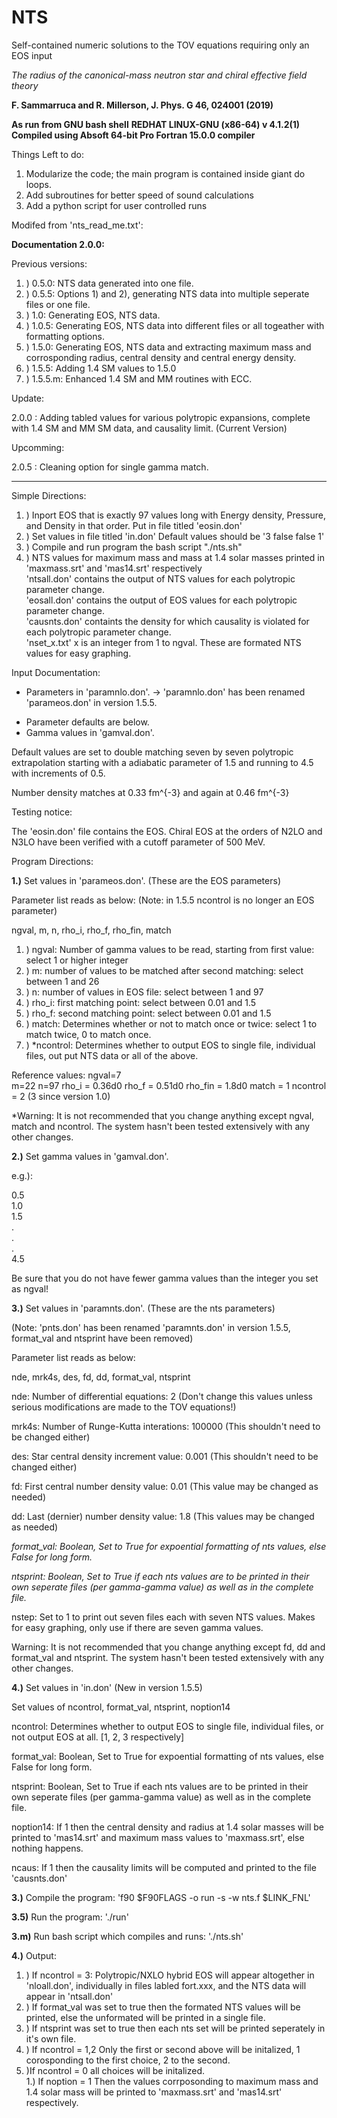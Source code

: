 # NTS
Self-contained numeric solutions to the TOV equations requiring only an EOS input

*The radius of the canonical-mass neutron star and chiral effective field theory*

**F. Sammarruca and R. Millerson, J. Phys. G 46, 024001 (2019)**


**As run from GNU bash shell**
**REDHAT LINUX-GNU (x86-64) v 4.1.2(1)**
**Compiled using Absoft 64-bit Pro Fortran 15.0.0 compiler**

Things Left to do:

1) Modularize the code; the main program is contained inside giant do loops.
2) Add subroutines for better speed of sound calculations
3) Add a python script for user controlled runs

Modifed from 'nts_read_me.txt':

**Documentation 2.0.0:**

Previous versions:
      
1. )  0.5.0: NTS data generated into one file.
1. )  0.5.5: Options 1) and 2), generating NTS data into multiple seperate files or one file.
1. )  1.0: Generating EOS, NTS data. 
1. )  1.0.5: Generating EOS, NTS data into different files or all togeather with formatting options. 
1. )  1.5.0: Generating EOS, NTS data and extracting maximum mass and corrosponding radius, central density and central energy density.
1. )  1.5.5: Adding 1.4 SM values to 1.5.0
1. )  1.5.5.m: Enhanced 1.4 SM and MM routines with ECC.

Update:
      
2.0.0 : Adding tabled values for various polytropic expansions, complete with 1.4 SM and MM SM data, and causality limit. (Current Version)

Upcomming: 

2.0.5 : Cleaning option for single gamma match.  

----------------------------------------------------------------------------------------------------------------------------------------
                                                                                                                                         
Simple Directions:   

1. ) Inport EOS that is exactly 97 values long with Energy density, Pressure, and Density in that order. 
    Put in file titled 'eosin.don'       
1. ) Set values in file titled 'in.don' Default values should be '3 false false 1'                                                 
1. ) Compile and run program the bash script "./nts.sh"                                                                             
1. ) NTS values for maximum mass and mass at 1.4 solar masses printed in 'maxmass.srt' and 'mas14.srt' respectively                 
    'ntsall.don' contains the output of NTS values for each polytropic parameter change.                                           
    'eosall.don' contains the output of EOS values for each polytropic parameter change.                                           
    'causnts.don' containts the density for which causality is violated for each polytropic parameter change.                     
    'nset_x.txt' x is an integer from 1 to ngval. These are formated NTS values for easy graphing.                                 

Input Documentation:

* Parameters in 'paramnlo.don'. -> 'paramnlo.don' has been renamed 'parameos.don' in version 1.5.5.

- Parameter defaults are below.
- Gamma values in 'gamval.don'.

Default values are set to double matching seven by seven
polytropic extrapolation starting with a adiabatic parameter
of 1.5 and running to 4.5 with increments of 0.5.

Number density matches at 0.33 fm^{-3} and again at 0.46 fm^{-3}       

Testing notice: 

The 'eosin.don' file contains the EOS. Chiral EOS at the orders of 
N2LO and N3LO have been verified with a cutoff parameter of 500 MeV. 

Program Directions:

**1.)** Set values in 'parameos.don'. (These are the EOS parameters)

Parameter list reads as below: (Note: in 1.5.5 ncontrol is no longer an EOS parameter)

ngval, m, n, rho_i, rho_f, rho_fin, match

1. ) ngval: Number of gamma values to be read, starting from first value: select 1 or higher integer
1. ) m: number of values to be matched after second matching: select between 1 and 26
1. ) n: number of values in EOS file: select between 1 and 97
1. ) rho_i: first matching point: select between 0.01 and 1.5
1. ) rho_f: second matching point: select between 0.01 and 1.5
1. ) match: Determines whether or not to match once or twice: select 1 to match twice, 0 to match once.
1. ) *ncontrol: Determines whether to output EOS to single file, individual files, out put NTS data or all of the above.
  

Reference values:
ngval=7           
m=22
n=97
rho_i = 0.36d0
rho_f = 0.51d0
rho_fin = 1.8d0
match = 1
ncontrol = 2 (3 since version 1.0)

*Warning: It is not recommended that you change anything except ngval, match and ncontrol.
          The system hasn't been tested extensively with any other changes.

**2.)** Set gamma values in 'gamval.don'.

e.g.):

0.5 \
1.0 \
1.5 \
.   \
.   \
.   \
4.5 

Be sure that you do not have fewer gamma values than the integer you set as ngval!

**3.)** Set values in 'paramnts.don'. (These are the nts parameters) 
    
(Note: 'pnts.don' has been renamed 'paramnts.don' in version 1.5.5, format_val and ntsprint have been removed)

Parameter list reads as below:

nde, mrk4s, des, fd, dd, format_val, ntsprint

nde: Number of differential equations: 2 (Don't change this values unless serious modifications are made to the TOV equations!)        

mrk4s: Number of Runge-Kutta interations: 100000 (This shouldn't need to be changed either)

des: Star central density increment value: 0.001 (This shouldn't need to be changed either)

fd: First central number density value: 0.01 (This value may be changed as needed)
   
dd: Last (dernier) number density value: 1.8 (This values may be changed as needed)     

*format_val: Boolean, Set to True for expoential formatting of nts values, else False for long form.* 

*ntsprint: Boolean, Set to True if each nts values are to be printed in their own seperate files (per gamma-gamma value) 
                        as well as in the complete file.*

nstep: Set to 1 to print out seven files each with seven NTS values. Makes for easy graphing, 
           only use if there are seven gamma values.

Warning: It is not recommended that you change anything except fd, dd and format_val and ntsprint. 
              The system hasn't been tested extensively with any other changes.   

**4.)** Set values in 'in.don' (New in version 1.5.5)

Set values of ncontrol, format_val, ntsprint, noption14

ncontrol: Determines whether to output EOS to single file, individual files, or not output EOS at all. [1, 2, 3 respectively]     

format_val: Boolean, Set to True for expoential formatting of nts values, else False for long form.

ntsprint: Boolean, Set to True if each nts values are to be printed in their own seperate files (per gamma-gamma value) 
                       as well as in the complete file.
    
noption14: If 1 then the central density and radius at 1.4 solar masses will be printed to 'mas14.srt' 
               and maximum mass values to 'maxmass.srt', else nothing happens. 

ncaus: If 1 then the causality limits will be computed and printed to the file 'causnts.don'

**3.)** Compile the program: 'f90 $F90FLAGS -o run -s -w nts.f  $LINK_FNL'

**3.5)** Run the program: './run'

**3.m)** Run bash script which compiles and runs: './nts.sh'

**4.)** Output: 

1. ) If ncontrol = 3: Polytropic/NXLO hybrid EOS will appear altogether in 'nloall.don', 
individually in files labled fort.xxx, and the NTS data will appear in 'ntsall.don'   
1. ) If format_val was set to true then the formated NTS values will be printed, else the unformated will be printed in a single file.
1. ) If ntsprint was set to true then each nts set will be printed seperately in it's own file. 
1. ) If ncontrol = 1,2 Only the first or second above will be initalized, 1 corosponding to the first choice, 2 to the second.
1. )If ncontrol = 0 all choices will be initalized.   
1.) If noption = 1 Then the values corrposonding to maximum mass and 1.4 solar mass will be printed to 'maxmass.srt' and 'mas14.srt' respectively.
